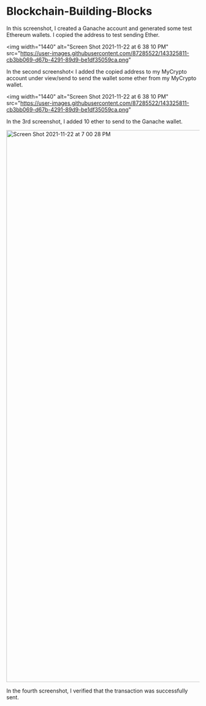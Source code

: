 # Blockchain-Building-Blocks
In this screenshot, I created a Ganache account and generated some test Ethereum wallets. I copied the address to test sending Ether. 

<img width="1440" alt="Screen Shot 2021-11-22 at 6 38 10 PM" src="https://user-images.githubusercontent.com/87285522/143325811-cb3bb069-d67b-4291-89d9-be1df35059ca.png"
     
In the second screenshot< I added the copied address to my MyCrypto account under view/send to send the wallet some ether from my MyCrypto wallet. 

<img width="1440" alt="Screen Shot 2021-11-22 at 6 38 10 PM" src="https://user-images.githubusercontent.com/87285522/143325811-cb3bb069-d67b-4291-89d9-be1df35059ca.png"
     
In the 3rd screenshot, I added 10 ether to send to the Ganache wallet. 
     
<img width="1440" alt="Screen Shot 2021-11-22 at 7 00 28 PM" src="https://user-images.githubusercontent.com/87285522/143326725-81120595-3131-423a-afd9-bcd59dc0d1bc.png">

In the fourth screenshot, I verified that the transaction was successfully sent. 



